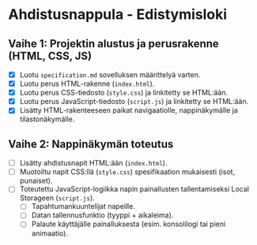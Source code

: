# Ahdistusnappula - Edistymisloki

## Vaihe 1: Projektin alustus ja perusrakenne (HTML, CSS, JS)

*   [x] Luotu `specification.md` sovelluksen määrittelyä varten.
*   [x] Luotu perus HTML-rakenne (`index.html`).
*   [x] Luotu perus CSS-tiedosto (`style.css`) ja linkitetty se HTML:ään.
*   [x] Luotu perus JavaScript-tiedosto (`script.js`) ja linkitetty se HTML:ään.
*   [x] Lisätty HTML-rakenteeseen paikat navigaatiolle, nappinäkymälle ja tilastonäkymälle.

## Vaihe 2: Nappinäkymän toteutus

*   [ ] Lisätty ahdistusnapit HTML:ään (`index.html`).
*   [ ] Muotoiltu napit CSS:llä (`style.css`) spesifikaation mukaisesti (isot, punaiset).
*   [ ] Toteutettu JavaScript-logiikka napin painallusten tallentamiseksi Local Storageen (`script.js`).
    *   [ ] Tapahtumankuuntelijat napeille.
    *   [ ] Datan tallennusfunktio (tyyppi + aikaleima).
    *   [ ] Palaute käyttäjälle painalluksesta (esim. konsolilogi tai pieni animaatio).
